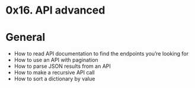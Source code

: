 # 0x16. API advanced

# General

   *  How to read API documentation to find the endpoints you’re looking for
   *  How to use an API with pagination
   *  How to parse JSON results from an API
   *  How to make a recursive API call
   *  How to sort a dictionary by value

